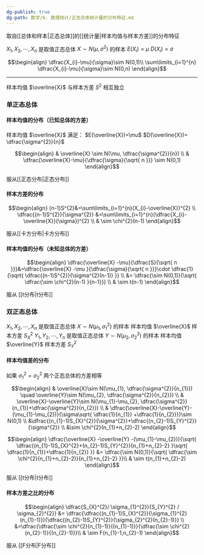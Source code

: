 ```yaml
---
dg-publish: true
dg-path: 数学/6. 数理统计/正态总体统计量的分布特征.md
---
```

取自[[总体和样本\|正态总体]]的[[统计量\|样本均值与样本方差]]的分布特征

$X_{1},X_{2},\cdots,X_{n}$  是取值正态总体 $X\sim N(\mu,\sigma^{2})$ 的样本
$E(X_{i})=\mu$      $D(X_{i})=\sigma$


$$\begin{align}
 \dfrac{X_{i}-\mu}{\sigma}\sim N(0,1)\\
\sum\limits_{i=1}^{n} \dfrac{X_{i}-\mu}{\sigma}\sim N(0,n)
\end{align}$$
***

样本均值 $\overline{X}$ 与样本方差 $S^{2}$ 相互独立
### 单正态总体
#### 样本均值的分布（已知总体的方差）
样本均值 $\overline{X}$ 满足：
$E(\overline{X})=\mu$    $D(\overline{X})= \dfrac{\sigma^{2}}{n}$

$$\begin{align}
 & \overline{X}  \sim N(\mu, \dfrac{\sigma^{2}}{n}) \\
 & \dfrac{\overline{X}-\mu}{\dfrac{\sigma}{\sqrt{ n }}} \sim N(0,1)
\end{align}$$

服从[[正态分布\|正态分布]]
#### 样本方差的分布
$$\begin{align}
(n-1)S^{2}&=\sum\limits_{i=1}^{n}(X_{i}-\overline{X})^{2} \\
\dfrac{(n-1)S^{2}}{\sigma^{2}} &=\sum\limits_{i=1}^{n}(\dfrac{X_{i}-\overline{X}}{\sigma})^{2} \\
& \sim \chi^{2}(n-1)
\end{align}$$

服从[[卡方分布\|卡方分布]]

#### 样本均值的分布（未知总体的方差）
$$\begin{align}
\dfrac{\overline{X}  -\mu}{\dfrac{S}{\sqrt{ n }}}&=\dfrac{\overline{X} -\mu }{\dfrac{\sigma}{\sqrt{ n }}}\cdot \dfrac{1}{\sqrt{ \dfrac{(n-1)S^{2}}{\sigma^{2}(n-1)} }} \\
  &=  \dfrac{\sim N(0,1)}{\sqrt{ \dfrac{\sim \chi^{2}(n-1) }{n-1}}} \\
 & \sim t(n-1)
\end{align}$$

服从 [[t分布\|t分布]]


### 双正态总体
$X_{1},X_{2},\cdots,X_{n}$  是取值正态总体 $X\sim N(\mu_{1},\sigma^{2}_{1})$ 的样本
样本均值 $\overline{X}$       样本方差 $S_{X}^{2}$
$Y_{1},Y_{2},\cdots,Y_{n}$     是取值正态总体 $Y\sim N(\mu_{2},\sigma^{2}_{2})$ 的样本
样本均值 $\overline{Y}$       样本方差 $S_{Y}^{2}$

#### 样本均值差的分布
如果 $\sigma_{1}^{2}=\sigma_{2}^{2}$  两个正态总体的方差相等

$$\begin{align}
 & \overline{X}\sim N(\mu_{1}, \dfrac{\sigma^{2}}{n_{1}})   
\quad \overline{Y}\sim N(\mu_{2}, \dfrac{\sigma^{2}}{n_{2}})   \\
 & \overline{X}-\overline{Y}\sim N(\mu_{1}-\mu_{2}, \dfrac{\sigma^{2}}{n_{1}}+\dfrac{\sigma^{2}}{n_{2}})     \\
 & \dfrac{\overline{X}-\overline{Y}-(\mu_{1}-\mu_{2})}{\sigma\sqrt{ \dfrac{1}{n_{1}} +\dfrac{1}{n_{2}}}}\sim N(0,1) \\ 
&\dfrac{(n_{1}-1)S_{X}^{2}}{\sigma^{2}}+\dfrac{(n_{2}-1)S_{Y}^{2}}{\sigma^{2}} \\
&\sim \chi^{2}(n_{1}+n_{2}-2)
\end{align}$$

$$\begin{align}
\dfrac{\overline{X}  -\overline{Y}  -(\mu_{1}-\mu_{2})}{\sqrt{ \dfrac{(n_{1}-1)S_{X}^{2}+(n_{2}-1)S_{Y}^{2}}{n_{1}+n_{2}-2} }\sqrt{ \dfrac{1}{n_{1}}+\dfrac{1}{n_{2}} }}  &= \dfrac{\sim N(0,1)}{\sqrt{ \dfrac{\sim \chi^{2}(n_{1}+n_{2}-2)}{n_{1}+n_{2}-2} }}\\
 & \sim t(n_{1}+n_{2}-2)
\end{align}$$

服从 [[t分布\|t分布]]

#### 样本方差之比的分布

$$\begin{align}
\dfrac{S_{X}^{2}/  \sigma_{1}^{2}}{S_{Y}^{2} / \sigma_{2}^{2}} &= \dfrac{\dfrac{(n_{1}-1)S_{X}^{2}}{\sigma_{1}^{2}(n_{1}-1)}}{\dfrac{(n_{2}-1)S_{Y}^{2}}{\sigma_{2}^{2}(n_{2}-1)}} \\
&=\dfrac{\dfrac{\sim \chi^{2}(n_{1}-1)}{(n_{1}-1)}}{\dfrac{\sim \chi^{2}(n_{2}-1)}{(n_{2}-1)}}\\
 & \sim F(n_{1}-1,n_{2}-1)
\end{align}$$

服从 [[F分布\|F分布]]


